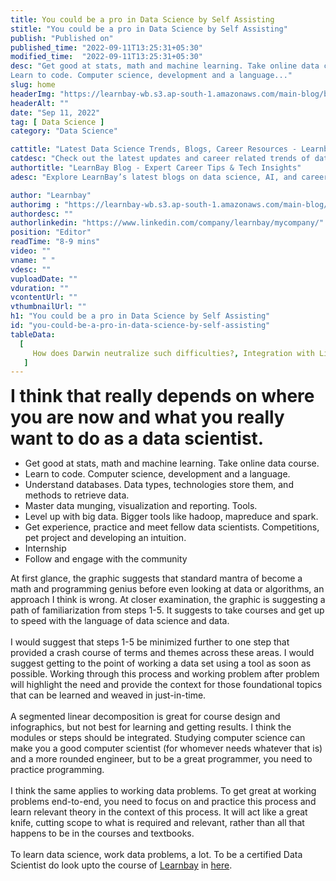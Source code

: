 ```yaml
---
title: You could be a pro in Data Science by Self Assisting
stitle: "You could be a pro in Data Science by Self Assisting"
publish: "Published on" 
published_time: "2022-09-11T13:25:31+05:30"
modified_time:  "2022-09-11T13:25:31+05:30"
desc: "Get good at stats, math and machine learning. Take online data course.
Learn to code. Computer science, development and a language..."
slug: home
headerImg: "https://learnbay-wb.s3.ap-south-1.amazonaws.com/main-blog/blog/ucbp.png"
headerAlt: ""
date: "Sep 11, 2022"
tag: [ Data Science ]
category: "Data Science"

cattitle: "Latest Data Science Trends, Blogs, Career Resources - Learnbay Blogs"
catdesc: "Check out the latest updates and career related trends of data science and business analytics here inside the Learnbay's data science blogs."
authortitle: "LearnBay Blog - Expert Career Tips & Tech Insights"
adesc: "Explore LearnBay’s latest blogs on data science, AI, and career growth tips curated by industry experts to help you stay ahead in the tech world."

author: "Learnbay"
authorimg : "https://learnbay-wb.s3.ap-south-1.amazonaws.com/main-blog/blog/learnbay-admin.webp"
authordesc: ""
authorlinkedin: "https://www.linkedin.com/company/learnbay/mycompany/" 
position: "Editor"
readTime: "8-9 mins"
video: ""
vname: " "
vdesc: ""
vuploadDate: ""
vduration: ""
vcontentUrl: ""
vthumbnailUrl: ""
h1: "You could be a pro in Data Science by Self Assisting"
id: "you-could-be-a-pro-in-data-science-by-self-assisting"
tableData:
  [
     How does Darwin neutralize such difficulties?, Integration with LinkedIn:-, Aspects of Darwin in the future:-, Ease of using Darwin:-, Conclusion:-   
   ]
---
```


<span style=" font-weight:bold; font-size:28px"> I think that really depends on where you are now and what you really want to do as a data scientist.</span>

* Get good at stats, math and machine learning. Take online data course.
* Learn to code. Computer science, development and a language.
* Understand databases. Data types, technologies store them, and methods to retrieve data.
* Master data munging, visualization and reporting. Tools.
* Level up with big data. Bigger tools like hadoop, mapreduce and spark.
* Get experience, practice and meet fellow data scientists. Competitions, pet project and developing an intuition.
* Internship
* Follow and engage with the community
  
At first glance, the graphic suggests that standard mantra of become a math and programming genius before even looking at data or algorithms, an approach I think is wrong. At closer examination, the graphic is suggesting a path of familiarization from steps 1-5. It suggests to take courses and get up to speed with the language of data science and data. <br><br>
I would suggest that steps 1-5 be minimized further to one step that provided a crash course of terms and themes across these areas. I would suggest getting to the point of working a data set using a tool as soon as possible. Working through this process and working problem after problem will highlight the need and provide the context for those foundational topics that can be learned and weaved in just-in-time.<br><br>
A segmented linear decomposition is great for course design and infographics, but not best for learning and getting results. I think the modules or steps should be integrated. Studying computer science can make you a good computer scientist (for whomever needs whatever that is) and a more rounded engineer, but to be a great programmer, you need to practice programming.<br><br>
I think the same applies to working data problems. To get great at working problems end-to-end, you need to focus on and practice this process and learn relevant theory in the context of this process. It will act like a great knife, cutting scope to what is required and relevant, rather than all that happens to be in the courses and textbooks.<br><br>
To learn data science, work data problems, a lot. To be a certified Data Scientist do look upto the course of <a href="https://www.learnbay.co/" target="_blank">Learnbay</a> in <a href="https://www.learnbay.co/data-science-course-training-in-bangalore" target="_blank">here</a>.
